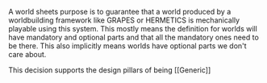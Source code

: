 A world sheets purpose is to guarantee that a world produced by a worldbuilding framework like GRAPES or HERMETICS is mechanically playable using this system. This mostly means the definition for worlds will have mandatory and optional parts and that all the mandatory ones need to be there. This also implicitly means worlds have optional parts we don't care about.

This decision supports the design pillars of being [[Generic]]